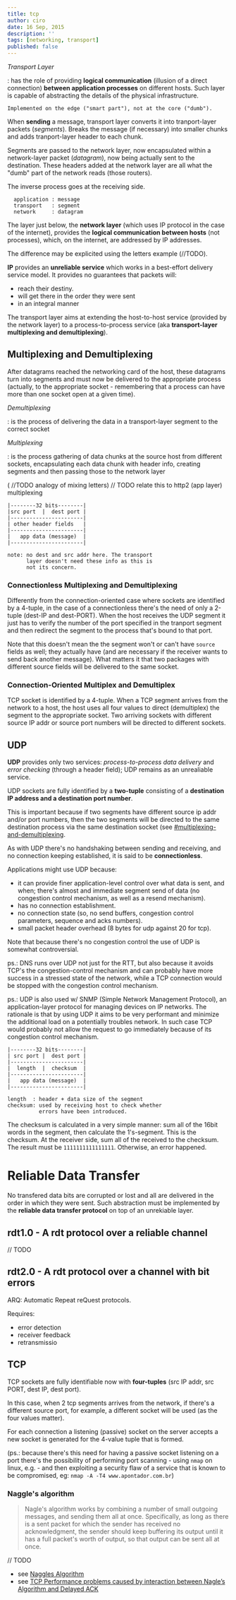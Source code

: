 ```yaml
---
title: tcp
author: ciro
date: 16 Sep, 2015
description: ''
tags: [networking, transport]
published: false
---
```


*Transport Layer*

:   has the role of providing **logical communication** (illusion of a direct connection) **between application processes** on different hosts. Such layer is capable of abstracting the details of the physical infrastructure.

    Implemented on the edge ("smart part"), not at the core ("dumb").

When **sending** a message, transport layer converts it into tranport-layer packets (*segments*). Breaks the message (if necessary) into smaller chunks and adds tranport-layer header to each chunk.

Segments are passed to the network layer, now encapsulated within a network-layer packet (*datagram*), now being actually sent to the destination. These headers added at the network layer are all what the "dumb" part of the network reads (those routers).

The inverse process goes at the receiving side.

```
  application : message
  transport   : segment
  network     : datagram
```

The layer just below, the **network layer** (which uses IP protocol in the case of the internet), provides the **logical communication between hosts** (not processes), which, on the internet, are addressed by IP addresses.

The difference may be explicited using the letters example (//TODO).

**IP** provides an **unreliable service** which works in a best-effort delivery service model. It provides no guarantees that packets will:
-   reach their destiny.
-   will get there in the order they were sent
-   in an integral manner

The transport layer aims at extending the host-to-host service (provided by the network layer) to a process-to-process service (aka **transport-layer multiplexing and demultiplexing**).

## Multiplexing and Demultiplexing

After datagrams reached the networking card of the host, these datagrams turn into segments and must now be delivered to the appropriate process (actually, to the appropriate socket - remembering that a process can have more than one socket open at a given time).

*Demultiplexing*

:   is the process of delivering the data in a transport-layer segment to the correct socket


*Multiplexing*

:   is the process gathering of data chunks at the source host from different sockets, encapsulating each data chunk with header info, creating segments and then passing those to the network layer

( //TODO analogy of mixing letters)
// TODO relate this to http2 (app layer) multiplexing

```
|--------32 bits--------|
|src port  |  dest port |
|-----------------------|
| other header fields   |
|-----------------------|
|   app data (message)  |
|-----------------------|

note: no dest and src addr here. The transport
      layer doesn't need these info as this is
      not its concern.
```

### Connectionless Multiplexing and Demultiplexing

Differently from the connection-oriented case where sockets are identified by a 4-tuple, in the case of a connectionless there's the need of only a 2-tuple (dest-IP and dest-PORT). When the host receives the UDP segment it just has to verify the number of the port specified in the tranport segment and then redirect the segment to the process that's bound to that port.

Note that this doesn't mean the the segment won't or can't have `source` fields as well; they actually have (and are necessary if the receiver wants to send back another message). What matters it that two packages with different source fields will be delivered to the same socket.


### Connection-Oriented Multiplex and Demultiplex

TCP socket is identified by a 4-tuple. When a TCP segment arrives from the network to a host, the host uses all four values to direct (demultiplex) the segment to the appropriate socket. Two arriving sockets with different source IP addr or source port numbers will be directed to different sockets.


## UDP

**UDP** provides only two services: *process-to-process data delivery* and *error checking* (through a header field); UDP remains as an unrealiable service.

UDP sockets are fully identified by a **two-tuple** consisting of a **destination IP address and a destination port number**.

This is important because if two segments have different source ip addr and/or port numbers, then the two segments will be directed to the same destination process via the same destination socket (see [#multiplexing-and-demultiplexing](#multiplexing).

As with UDP there's no handshaking between sending and receiving, and no connection keeping established, it is said to be **connectionless**.

Applications might use UDP because:
-   it can provide finer application-level control over what data is sent, and when; there's almost and immediate segment send of data (no congestion control mechanism, as well as a resend mechanism).
-   has no connection establishment.
-   no connection state (so, no send buffers, congestion control parameters, sequence and acks numbers).
-   small packet header overhead (8 bytes for udp against 20 for tcp).

Note that because there's no congestion control the use of UDP is somewhat controversial.

ps.: DNS runs over UDP not just for the RTT, but also because it avoids TCP's the congestion-control mechanism and can probably have more success in a stressed state of the network, while a TCP connection would be stopped with the congestion control mechanism.

ps.: UDP is also used w/ SNMP (Simple Network Management Protocol), an application-layer protocol for managing devices on IP networks. The rationale is that by using UDP it aims to be very performant and minimize the additional load on a potentially troubles network. In such case TCP would probably not allow the request to go immediately because of its congestion control mechanism.


```
|--------32 bits--------|
| src port |  dest port |
|-----------------------|
|  length  |  checksum  |
|-----------------------|
|   app data (message)  |
|-----------------------|

length  : header + data size of the segment
checksum: used by receiving host to check whether
          errors have been introduced.
```

The checksum is calculated in a very simple manner: sum all of the 16bit words in the segment, then calculate the 1's-segment. This is the checksum. At the receiver side, sum all of the received to the checksum. The result must be `1111111111111111`. Otherwise, an error happened.

# Reliable Data Transfer

No transfered data bits are corrupted or lost and all are delivered in the order in which they were sent. Such abstraction must be implemented by the **reliable data transfer protocol** on top of an unrekiable layer.

## rdt1.0 - A rdt protocol over a reliable channel

// TODO


## rdt2.0 - A rdt protocol over a channel with bit errors

ARQ: Automatic Repeat reQuest protocols.

Requires:
-   error detection
-   receiver feedback
-   retransmissio


## TCP

TCP sockets are fully identifiable now with **four-tuples** (src IP addr, src PORT, dest IP, dest port).

In this case, when 2 tcp segments arrives from the network, if there's a different source port, for example, a different socket will be used (as the four values matter).

For each connection a listening (passive) socket on the server accepts a new socket is generated for the 4-value tuple that is formed.

(ps.: because there's this need for having a passive socket listening on a port there's the possibility of performing port scanning - using `nmap` on linux, e.g. - and then exploiting a security flaw of a service that is known to be compromised, eg: `nmap -A -T4 www.apontador.com.br`)

### Naggle's algorithm

> Nagle's algorithm works by combining a number of small outgoing messages, and sending them all at once. Specifically, as long as there is a sent packet for which the sender has received no acknowledgment, the sender should keep buffering its output until it has a full packet's worth of output, so that output can be sent all at once.


// TODO
- see [Naggles Algorithm](https://en.wikipedia.org/wiki/Nagle's_algorithm)
- see [TCP Performance problems caused by interaction between Nagle’s Algorithm and Delayed ACK](http://www.stuartcheshire.org/papers/NagleDelayedAck/)


